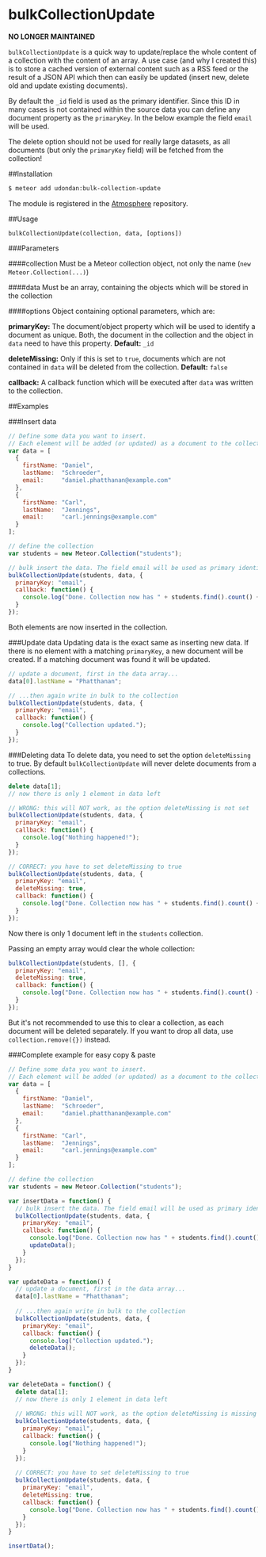 
bulkCollectionUpdate
===============

__NO LONGER MAINTAINED__

`bulkCollectionUpdate` is a quick way to update/replace the whole content of a collection with the content of an array. A use case (and why I created this) is to store a cached version of external content such as a RSS feed or the result of a JSON API which then can easily be updated (insert new, delete old and update existing documents).

By default the `_id` field is used as the primary identifier. Since this ID in many cases is not contained within the source data you can define any document property as the `primaryKey`. In the below example the field `email` will be used.

The delete option should not be used for really large datasets, as all documents (but only the `primaryKey` field) will be fetched from the collection!


##Installation
``` sh
$ meteor add udondan:bulk-collection-update
```
The module is registered in the [Atmosphere](https://atmospherejs.com/udondan/bulk-collection-update) repository.


##Usage

`bulkCollectionUpdate(collection, data, [options])`

###Parameters

####collection
Must be a Meteor collection object, not only the name (`new Meteor.Collection(...)`)

####data
Must be an array, containing the objects which will be stored in the collection

####options
Object containing optional parameters, which are:

**primaryKey:** The document/object property which will be used to identify a document as unique. Both, the document in the collection and the object in `data` need to have this property. **Default:** `_id`

**deleteMissing:** Only if this is set to `true`, documents which are not contained in `data` will be deleted from the collection. **Default:** `false`

**callback:** A callback function which will be executed after `data` was written to the collection.

##Examples

###Insert data
``` js
// Define some data you want to insert.
// Each element will be added (or updated) as a document to the collection
var data = [
  {
    firstName: "Daniel",
    lastName:  "Schroeder",
    email:     "daniel.phatthanan@example.com"
  },
  {
    firstName: "Carl",
    lastName:  "Jennings",
    email:     "carl.jennings@example.com"
  }
];

// define the collection
var students = new Meteor.Collection("students");

// bulk insert the data. The field email will be used as primary identifier for the records
bulkCollectionUpdate(students, data, {
  primaryKey: "email",
  callback: function() {
    console.log("Done. Collection now has " + students.find().count() + " documents.");
  }
});
```
Both elements are now inserted in the collection.

###Update data
Updating data is the exact same as inserting new data. If there is no element with a matching `primaryKey`, a new document will be created. If a matching document was found it will be updated.

``` js
// update a document, first in the data array...
data[0].lastName = "Phatthanan";

// ...then again write in bulk to the collection
bulkCollectionUpdate(students, data, {
  primaryKey: "email",
  callback: function() {
    console.log("Collection updated.");
  }
});
```

###Deleting data
To delete data, you need to set the option `deleteMissing` to true. By default `bulkCollectionUpdate` will never delete documents from a collections.


``` js
delete data[1];
// now there is only 1 element in data left

// WRONG: this will NOT work, as the option deleteMissing is not set
bulkCollectionUpdate(students, data, {
  primaryKey: "email",
  callback: function() {
    console.log("Nothing happened!");
  }
});

// CORRECT: you have to set deleteMissing to true
bulkCollectionUpdate(students, data, {
  primaryKey: "email",
  deleteMissing: true,
  callback: function() {
    console.log("Done. Collection now has " + students.find().count() + " document.");
  }
});
```
Now there is only 1 document left in the `students` collection.

Passing an empty array would clear the whole collection:

``` js
bulkCollectionUpdate(students, [], {
  primaryKey: "email",
  deleteMissing: true,
  callback: function() {
    console.log("Done. Collection now has " + students.find().count() + " documents.");
  }
});
```
But it's not recommended to use this to clear a collection, as each document will be deleted separately. If you want to drop all data, use `collection.remove({})` instead.


###Complete example for easy copy & paste

``` js
// Define some data you want to insert.
// Each element will be added (or updated) as a document to the collection
var data = [
  {
    firstName: "Daniel",
    lastName:  "Schroeder",
    email:     "daniel.phatthanan@example.com"
  },
  {
    firstName: "Carl",
    lastName:  "Jennings",
    email:     "carl.jennings@example.com"
  }
];

// define the collection
var students = new Meteor.Collection("students");

var insertData = function() {
  // bulk insert the data. The field email will be used as primary identifier for the records
  bulkCollectionUpdate(students, data, {
    primaryKey: "email",
    callback: function() {
      console.log("Done. Collection now has " + students.find().count() + " documents.");
      updateData();
    }
  });
}

var updateData = function() {
  // update a document, first in the data array...
  data[0].lastName = "Phatthanan";
  
  // ...then again write in bulk to the collection
  bulkCollectionUpdate(students, data, {
    primaryKey: "email",
    callback: function() {
      console.log("Collection updated.");
      deleteData();
    }
  });
}

var deleteData = function() {
  delete data[1];
  // now there is only 1 element in data left
  
  // WRONG: this will NOT work, as the option deleteMissing is missing
  bulkCollectionUpdate(students, data, {
    primaryKey: "email",
    callback: function() {
      console.log("Nothing happened!");
    }
  });
  
  // CORRECT: you have to set deleteMissing to true
  bulkCollectionUpdate(students, data, {
    primaryKey: "email",
    deleteMissing: true,
    callback: function() {
      console.log("Done. Collection now has " + students.find().count() + " document.");
    }
  });
}

insertData();
```
